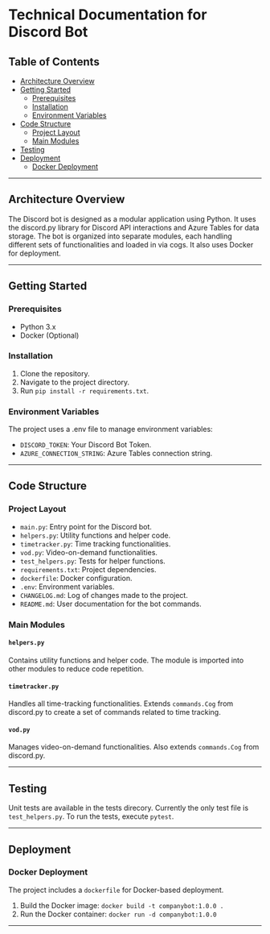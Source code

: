 # Technical Documentation for Discord Bot

## Table of Contents

- [Architecture Overview](#architecture-overview)
- [Getting Started](#getting-started)
  - [Prerequisites](#prerequisites)
  - [Installation](#installation)
  - [Environment Variables](#environment-variables)
- [Code Structure](#code-structure)
  - [Project Layout](#project-layout)
  - [Main Modules](#main-modules)
- [Testing](#testing)
- [Deployment](#deployment)
  - [Docker Deployment](#docker-deployment)

---

## Architecture Overview

The Discord bot is designed as a modular application using Python. It uses the discord.py library for Discord API interactions and Azure Tables for data storage. The bot is organized into separate modules, each handling different sets of functionalities and loaded in via cogs. It also uses Docker for deployment.

---

## Getting Started

### Prerequisites

- Python 3.x
- Docker (Optional)

### Installation

1. Clone the repository.
2. Navigate to the project directory.
3. Run `pip install -r requirements.txt`.

### Environment Variables

The project uses a .env file to manage environment variables:

- `DISCORD_TOKEN`: Your Discord Bot Token.
- `AZURE_CONNECTION_STRING`: Azure Tables connection string.

---

## Code Structure

### Project Layout

- `main.py`: Entry point for the Discord bot.
- `helpers.py`: Utility functions and helper code.
- `timetracker.py`: Time tracking functionalities.
- `vod.py`: Video-on-demand functionalities.
- `test_helpers.py`: Tests for helper functions.
- `requirements.txt`: Project dependencies.
- `dockerfile`: Docker configuration.
- `.env`: Environment variables.
- `CHANGELOG.md`: Log of changes made to the project.
- `README.md`: User documentation for the bot commands.

### Main Modules

#### `helpers.py`

Contains utility functions and helper code. The module is imported into other modules to reduce code repetition.

#### `timetracker.py`

Handles all time-tracking functionalities. Extends `commands.Cog` from discord.py to create a set of commands related to time tracking.

#### `vod.py`

Manages video-on-demand functionalities. Also extends `commands.Cog` from discord.py.

---

## Testing

Unit tests are available in the tests direcory. Currently the only test file is `test_helpers.py`. To run the tests, execute `pytest`.

---

## Deployment

### Docker Deployment

The project includes a `dockerfile` for Docker-based deployment.

1. Build the Docker image: `docker build -t companybot:1.0.0 .`
2. Run the Docker container: `docker run -d companybot:1.0.0`

---
